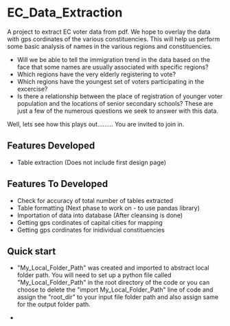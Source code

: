 # EC_Data_Extraction

A project to extract EC voter data from pdf. 
We hope to overlay the data with gps cordinates of the various constituencies. This will help us perform some basic analysis of names in the various regions and constituencies. 
- Will we be able to tell the immigration trend in the data based on the face that some names are usually associated with specific regions?
- Which regions have the very elderly registering to vote?
- Which regions have the youngest set of voters participating in the excercise? 
- Is there a relationship between the place of registration of younger voter population and the locations of senior secondary schools?
These are just a few of the numerous questions we seek to answer with this data.

Well, lets see how this plays out.........
You are invited to join in.


## Features Developed
- Table extraction (Does not include first design page)

## Features To Developed
- Check for accuracy of total number of tables extracted
- Table formatting (Next phase to work on - to use pandas library)
- Importation of data into database (After cleansing is done)
- Getting gps cordinates of capital cities for mapping
- Getting gps cordinates for inidividual constituencies

## Quick start

- "My_Local_Folder_Path" was created and imported to abstract local folder path. You will need to set up a python file called "My_Local_Folder_Path" in the root directory of the code or you can choose to delete the "import My_Local_Folder_Path" line of code and assign the "root_dir" to your input file folder path and also assign same for the output folder path. 

- 

```

```
